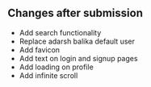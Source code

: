 ## Changes after submission

- Add search functionality 
- Replace adarsh balika default user
- Add favicon
- Add text on login and signup pages
- Add loading on profile
- Add infinite scroll
